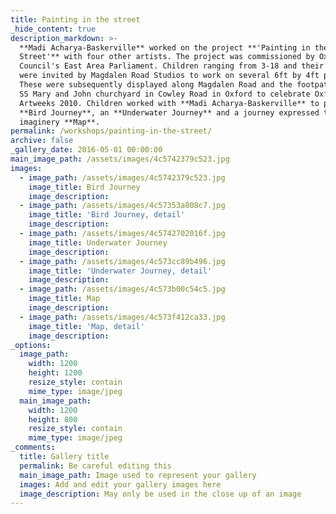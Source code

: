 ```yaml
---
title: Painting in the street
_hide_content: true
description_markdown: >-
  **Madi Acharya-Baskerville** worked on the project **'Painting in the
  Street'** with four other artists. The project was commissioned by Oxford City
  Council's East Area Parliament. Children ranging from 3-18 and their families
  were invited by Magdalen Road Studios to work on several 6ft by 4ft paintings.
  These were subsequently displayed along Magdalen Road and the footpath through
  SS Mary and John churchyard in Cowley Road in Oxford to celebrate Oxfordshire
  Artweeks 2010. Children worked with **Madi Acharya-Baskerville** to paint a
  **Bird Journey**, an **Underwater Journey** and a journey expressed through an
  imaginery **Map**.
permalink: /workshops/painting-in-the-street/
archive: false
_gallery_date: 2016-05-01 00:00:00
main_image_path: /assets/images/4c5742379c523.jpg
images:
  - image_path: /assets/images/4c5742379c523.jpg
    image_title: Bird Journey
    image_description:
  - image_path: /assets/images/4c57353a808c7.jpg
    image_title: 'Bird Journey, detail'
    image_description:
  - image_path: /assets/images/4c5742702016f.jpg
    image_title: Underwater Journey
    image_description:
  - image_path: /assets/images/4c573cc89b496.jpg
    image_title: 'Underwater Journey, detail'
    image_description:
  - image_path: /assets/images/4c573b00c54c5.jpg
    image_title: Map
    image_description:
  - image_path: /assets/images/4c573f412ca33.jpg
    image_title: 'Map, detail'
    image_description:
_options:
  image_path:
    width: 1200
    height: 1200
    resize_style: contain
    mime_type: image/jpeg
  main_image_path:
    width: 1200
    height: 800
    resize_style: contain
    mime_type: image/jpeg
_comments:
  title: Gallery title
  permalink: Be careful editing this
  main_image_path: Image used to represent your gallery
  images: Add and edit your gallery images here
  image_description: May only be used in the close up of an image
---
```


